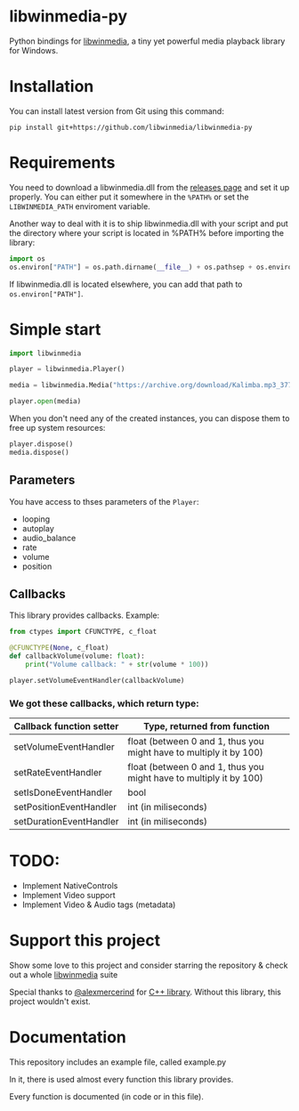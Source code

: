 # libwinmedia-py
Python bindings for [libwinmedia](https://github.com/harmonoid/libwinmedia), a tiny yet powerful media playback library for Windows.

# Installation
You can install latest version from Git using this command:
```shell
pip install git+https://github.com/libwinmedia/libwinmedia-py
```

# Requirements
You need to download a libwinmedia.dll from the [releases page](https://github.com/harmonoid/libwinmedia/releases) and set it up properly. You can either put it somewhere in the `%PATH%` or set the `LIBWINMEDIA_PATH` enviroment variable.

Another way to deal with it is to ship libwinmedia.dll with your script and put the directory where your script is located in %PATH% before importing the library:
```py
import os
os.environ["PATH"] = os.path.dirname(__file__) + os.pathsep + os.environ["PATH"]
```
If libwinmedia.dll is located elsewhere, you can add that path to `os.environ["PATH"]`.

# Simple start
```py
import libwinmedia

player = libwinmedia.Player()

media = libwinmedia.Media("https://archive.org/download/Kalimba.mp3_377/Kalimba.mp3")

player.open(media)
```

When you don't need any of the created instances, you can dispose them to free up system resources:
```py
player.dispose()
media.dispose()
```

## Parameters
You have access to thses parameters of the `Player`:
- looping
- autoplay
- audio_balance
- rate
- volume
- position

## Callbacks
This library provides callbacks.
Example:
```py
from ctypes import CFUNCTYPE, c_float

@CFUNCTYPE(None, c_float)
def callbackVolume(volume: float):
    print("Volume callback: " + str(volume * 100))

player.setVolumeEventHandler(callbackVolume)
```
### We got these callbacks, which return type:
| Callback function setter | Type, returned from function                                       |
|--------------------------|--------------------------------------------------------------------|
| setVolumeEventHandler    | float (between 0 and 1, thus you might have to multiply it by 100) |
| setRateEventHandler      | float (between 0 and 1, thus you might have to multiply it by 100) |
| setIsDoneEventHandler    | bool                                                               |
| setPositionEventHandler  | int (in miliseconds)                                               |
| setDurationEventHandler  | int (in miliseconds)                                               |

# TODO:
- Implement NativeControls
- Implement Video support
- Implement Video & Audio tags (metadata)

# Support this project
Show some love to this project and consider starring the repository & check out a whole [libwinmedia](https://github.com/libwinmedia) suite

Special thanks to [@alexmercerind](https://github.com/alexmercerind) for [C++ library](https://github.com/libwinmedia/libwinmedia).
Without this library, this project wouldn't exist.

# Documentation
This repository includes an example file, called example.py

In it, there is used almost every function this library provides.

Every function is documented (in code or in this file).